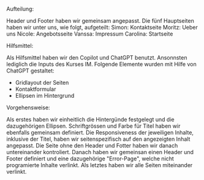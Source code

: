 
Aufteilung:

Header und Footer haben wir gemeinsam angepasst.
Die fünf Hauptseiten haben wir unter uns, wie folgt, aufgeteilt:
Simon: Kontaktseite
Moritz: Ueber uns
Nicole: Angebotsseite
Vanssa: Impressum
Carolina: Startseite


Hilfsmittel:

Als Hilfsmittel haben wir den Copilot und ChatGPT benutzt. Ansonnsten lediglich die Inputs des Kurses IM.
Folgende Elemente wurden mit Hilfe von ChatGPT gestaltet:
- Gridlayout der Seiten
- Kontaktformular
- Ellipsen im Hintergrund


Vorgehensweise:

Als erstes haben wir einheitlich die Hintergünde festgelegt und die dazugehörigen Ellipsen. 
Schriftgrössen und Farbe für Titel haben wir ebenfalls gemeinsam definiert.
Die Responsiveness der jeweiligen Inhalte, inklusive der Titel, haben wir seitenspezifisch auf den angezeigten Inhalt angepasst. 
Die Seite ohne den Header und Fotter haben wir danach untereinander kontroliert. 
Danach haben wir gemeinsan einen Header und Footer definiert und eine dazugehörige "Error-Page", welche nicht programierte Inhalte verlinkt. 
Als letztes haben wir alle Seiten miteinander verlinkt. 




